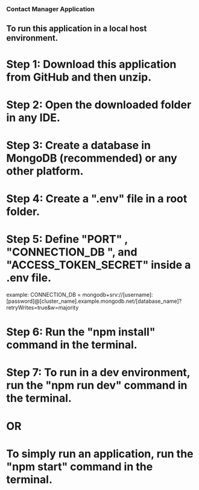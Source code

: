 ### Contact Manager Application

## To run this application in a local host environment.

# Step 1: Download this application from GitHub and then unzip.

# Step 2: Open the downloaded folder in any IDE.

# Step 3: Create a database in MongoDB (recommended) or any other platform.

# Step 4: Create a ".env" file in a root folder.

# Step 5: Define "PORT" , "CONNECTION_DB ", and "ACCESS_TOKEN_SECRET" inside a .env file.

example: CONNECTION_DB = mongodb+srv://[username]:[password]@[cluster_name].example.mongodb.net/[database_name]?retryWrites=true&w=majority

# Step 6: Run the "npm install" command in the terminal.

# Step 7: To run in a dev environment, run the "npm run dev" command in the terminal.
# OR
# To simply run an application, run the "npm start" command in the terminal.
